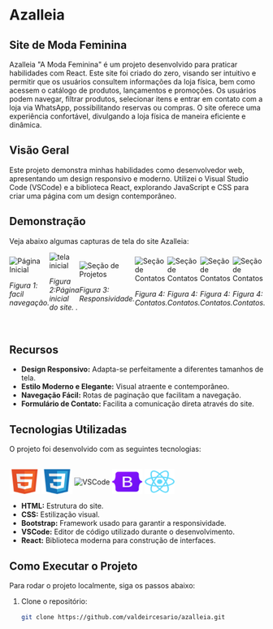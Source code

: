 # Azalleia  
## Site de Moda Feminina

Azalleia "A Moda Feminina" é um projeto desenvolvido para praticar habilidades com React. Este site foi criado do zero, visando ser intuitivo e permitir que os usuários consultem informações da loja física, bem como acessem o catálogo de produtos, lançamentos e promoções. Os usuários podem navegar, filtrar produtos, selecionar itens e entrar em contato com a loja via WhatsApp, possibilitando reservas ou compras. O site oferece uma experiência confortável, divulgando a loja física de maneira eficiente e dinâmica.

## Visão Geral

Este projeto demonstra minhas habilidades como desenvolvedor web, apresentando um design responsivo e moderno. Utilizei o Visual Studio Code (VSCode) e a biblioteca React, explorando JavaScript e CSS para criar uma página com um design contemporâneo.

## Demonstração

Veja abaixo algumas capturas de tela do site Azalleia:

<div style="display: flex; align-items: center; justify-content: center;">
    <div style="margin-bottom: 20px;">
        <img src="https://github.com/valdeircesario/Azalleia_Moda_Feminina/assets/135670289/488611ad-900a-4ab8-8c41-811c26fa7a33" alt="Página Inicial" width="300">
        <p><em>Figura 1: facil navegação.</em></p>
    </div>
    <div style="margin-bottom: 20px;">
        <img src="https://github.com/valdeircesario/Azalleia_Moda_Feminina/assets/135670289/a9a2650e-2a4e-49d2-b712-b505cb6a4a72" alt="tela inicial" width="300">
        <p><em>Figura 2:Página inicial do site. .</em></p>
    </div>
    <div style="margin-bottom: 20px;">
        <img src="https://github.com/valdeircesario/Azalleia_Moda_Feminina/assets/135670289/bdc23f77-581c-4703-8b51-ad47f32b6dab" alt="Seção de Projetos" width="400">
        <p><em>Figura 3: Responsividade.</em></p>
    </div>
    <div style="margin-bottom: 20px;">
        <img src="https://github.com/valdeircesario/Azalleia_Moda_Feminina/assets/135670289/26ce00b7-25b9-41fb-9438-63f0c8c34305" alt="Seção de Contatos" width="400">
        <p><em>Figura 4: Contatos.</em></p>
    </div>
  <div style="margin-bottom: 20px;">
        <img src="https://github.com/valdeircesario/Azalleia_Moda_Feminina/assets/135670289/f51026e0-b3b2-440c-8bd0-0ecebb8b771d" alt="Seção de Contatos" width="400">
        <p><em>Figura 4: Contatos.</em></p>
    </div>
  <div style="margin-bottom: 20px;">
        <img src="https://github.com/valdeircesario/Azalleia_Moda_Feminina/assets/135670289/17f6c156-fe04-45df-9957-967b8732f22e" alt="Seção de Contatos" width="400">
        <p><em>Figura 4: Contatos.</em></p>
    </div>
  <div style="margin-bottom: 20px;">
        <img src="https://github.com/valdeircesario/Azalleia_Moda_Feminina/assets/135670289/5aa85edf-082a-453a-82fa-d2b30dff2e10" alt="Seção de Contatos" width="400">
        <p><em>Figura 4: Contatos.</em></p>
    </div>
</div>

## Recursos

- **Design Responsivo:** Adapta-se perfeitamente a diferentes tamanhos de tela.
- **Estilo Moderno e Elegante:** Visual atraente e contemporâneo.
- **Navegação Fácil:** Rotas de paginação que facilitam a navegação.
- **Formulário de Contato:** Facilita a comunicação direta através do site.

## Tecnologias Utilizadas

O projeto foi desenvolvido com as seguintes tecnologias:
<div style="display: inline_block"><br>
  <img align="center" alt="HTML" height="50" width="60" src="https://raw.githubusercontent.com/devicons/devicon/master/icons/html5/html5-original.svg">
  <img align="center" alt="CSS" height="50" width="60" src="https://raw.githubusercontent.com/devicons/devicon/master/icons/css3/css3-original.svg">
  <img align="center" alt="VSCode" height="50" width="60" src="https://cdn.jsdelivr.net/gh/devicons/devicon@latest/icons/vscode/vscode-original.svg">
  <img align="center" alt="Bootstrap" height="50" width="60" src="https://raw.githubusercontent.com/devicons/devicon/master/icons/bootstrap/bootstrap-original.svg">
  <img align="center" alt="React" height="50" width="60" src="https://raw.githubusercontent.com/devicons/devicon/master/icons/react/react-original.svg">
</div>

- **HTML:** Estrutura do site.
- **CSS:** Estilização visual.
- **Bootstrap:** Framework usado para garantir a responsividade.
- **VSCode:** Editor de código utilizado durante o desenvolvimento.
- **React:** Biblioteca moderna para construção de interfaces.

## Como Executar o Projeto

Para rodar o projeto localmente, siga os passos abaixo:

1. Clone o repositório:
   ```bash
   git clone https://github.com/valdeircesario/azalleia.git
